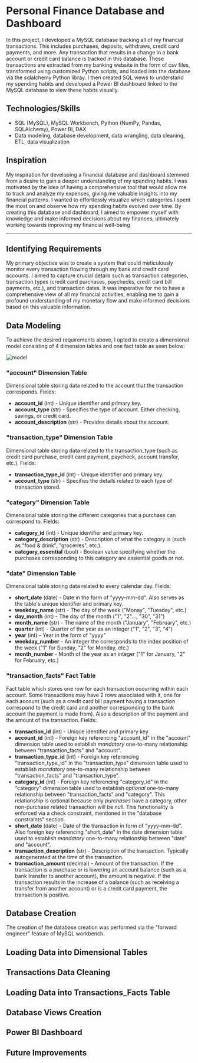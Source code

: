 # Personal Finance Database and Dashboard
In this project, I developed a MySQL database tracking all of my financial transactions. This includes purchases, deposits, withdraws, credit card payments, and more. Any transaction that results in a change in a bank account or credit card balance is tracked in this database. These transactions are extracted from my banking website in the form of csv files, transformed using customized Python scripts, and loaded into the database via the sqlalchemy Python libray. I then created SQL views to understand my spending habits and developed a Power BI dashboard linked to the MySQL database to view these habits visually.

## Technologies/Skills
- SQL (MySQL), MySQL Workbench, Python (NumPy, Pandas, SQLAlchemy), Power BI, DAX
- Data modeling, database development, data wrangling, data cleaning, ETL, data visualization

## Inspiration
My inspiration for developing a financial database and dashboard stemmed from a desire to gain a deeper understanding of my spending habits. I was motivated by the idea of having a comprehensive tool that would allow me to track and analyze my expenses, giving me valuable insights into my financial patterns. I wanted to effortlessly visualize which categories I spent the most on and observe how my spending habits evolved over time. By creating this database and dashboard, I aimed to empower myself with knowledge and make informed decisions about my finances, ultimately working towards improving my financial well-being

---

## Identifying Requirements 
My primary objective was to create a system that could meticulously monitor every transaction flowing through my bank and credit card accounts. I aimed to capture crucial details such as transaction categories, transaction types (credit card purchases, paychecks, credit card bill payments, etc.), and transaction dates. It was imperative for me to have a comprehensive view of all my financial activities, enabling me to gain a profound understanding of my monetary flow and make informed decisions based on this valuable information.

## Data Modeling
To achieve the desired requirements above, I opted to create a dimensional model consisting of 4 dimension tables and one fact table as seen below:

![model](https://github.com/weismanm12/finances_database/assets/112783326/17b3b7b0-5991-43c4-b3b9-6b17a87325e7)

### "account" Dimension Table

  Dimensional table storing data related to the account that the transaction corresponds. Fields:
  
  - **account_id** (int) - Unique identifier and primary key.
  - **account_type** (str) - Specifies the type of account. Either checking, savings, or credit card.
  - **account_description** (str) - Provides details about the account.
 
 ### "transaction_type" Dimension Table
   Dimensional table storing data related to the transaction_type (such as credit card purchase, credit card payment, paycheck, account transfer, etc.). Fields:

   - **transaction_type_id** (int) - Unique identifier and primary key.
   - **account_type** (str) - Specifies the details related to each type of transaction stored.
   
   
  ### "category" Dimension Table

   Dimensional table storing the different categories that a purchase can correspond to. Fields:

   - **category_id** (int) - Unique identifier and primary key.
   - **category_description** (str) - Description of what the category is (such as "food & drink", "groceries", etc.).
   - **category_essential** (bool) - Boolean value specifying whether the purchases corresponding to this category are essiential goods or not.
    
    
   ### "date" Dimension Table
   
   Dimensional table storing data related to every calendar day. Fields:
    
   - **short_date** (date) - Date in the form of "yyyy-mm-dd". Also serves as the table's unique identifier and primary key.
   - **weekday_name** (str) - The day of the week ("Monay", "Tuesday", etc.)
   - **day_month** (int) - The day of the month ("1", "2"..., "30", "31")
   - **month_name** (str) - The name of the month ("January", "February", etc.)
   - **quarter** (int) - Quarter of the year as an integer ("1", "2", "3", "4")
   - **year** (int) - Year in the form of "yyyy"
   - **weekday_number** - An integer the corresponds to the index position of the week ("1" for Sunday, "2" for Monday, etc.)
   - **month_number** - Month of the year as an integer ("1" for January, "2" for February, etc.)
    
   ### "transaction_facts" Fact Table
    
   Fact table which stores one row for each transaction occurring within each account. Some transactions may have 2 rows associated with it, one for each account (such as a credit card bill payment having a  transaction correspond to the credit card and another corresponding to the bank account the payment is made from). Also a description of the payment and the amount of the transaction. Fields:
      
   - **transaction_id** (int) - Unique identifier and primary key
   - **account_id** (int) - Foreign key referencing "account_id" in the "account" dimension table used to establish _mandatory_ one-to-many relationship between "transaction_facts" and "account". 
   - **transaction_type_id** (int) - Foreign key referencing "transaction_type_id" in the "transaction_type" dimension table used to establish _mandatory_ one-to-many relationship between "transaction_facts" and "transaction_type".
   - **category_id** (int) - Foreign key referencing "category_id" in the "category" dimension table used to establish _optional_ one-to-many relationship between "transaction_facts" and "category". This relationship is optional because only _purchases_ have a category, other non-purchase related transaction will be _null_. This functionality is enforced via a check constraint, mentioned in the "database constraints" section.
   - **short_date** (date) - Date of the transaction in form of "yyyy-mm-dd". Also foreign key referencing "short_date" in the date dimension table used to establish _mandatory_ one-to-many relationship between "date" and "account".
   - **transaction_description** (str) - Description of the transaction. Typically autogenerated at the time of the transaction.
   - **transaction_amount** (decimal) - Amount of the transaction. If the transaction is a purchase or is lowering an account balance (such as a bank transfer to another account), the amount is negative. If the transaction results in the increase of a balance (such as receiving a transfer from another account) or is a credit card payment, the transaction is positive.

## Database Creation

The creation of the database creation was performed via the "forward engineer" feature of MySQL workbench.

## Loading Data into Dimensional Tables

## Transactions Data Cleaning

## Loading Data into Transactions_Facts Table

## Database Views Creation

## Power BI Dashboard

## Future Improvements
